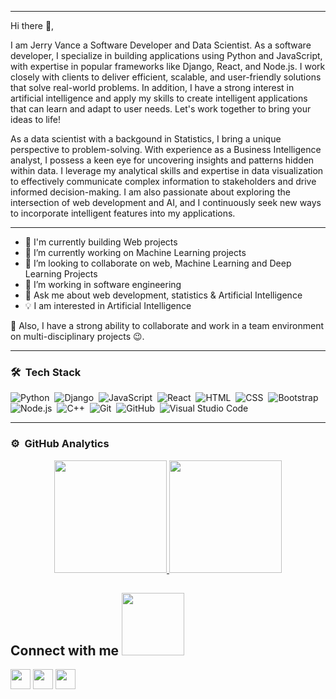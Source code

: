 -----------------------------------------------------------------------------------------------------------------------------------------------------------------------------------
Hi there 👋, 

I am Jerry Vance a Software Developer and Data Scientist. 
As a software developer, I specialize in building applications using Python and JavaScript, with expertise in popular frameworks like Django, React, and Node.js. I work closely with clients to deliver efficient, scalable, and user-friendly solutions that solve real-world problems. In addition, I have a strong interest in artificial intelligence and apply my skills to create intelligent applications that can learn and adapt to user needs. Let's work together to bring your ideas to life!


As a data scientist with a backgound in Statistics, I bring a unique perspective to problem-solving. With experience as a Business Intelligence analyst, I possess a keen eye for uncovering insights and patterns hidden within data. I leverage my analytical skills and expertise in data visualization to effectively communicate complex information to stakeholders and drive informed decision-making. I am also passionate about exploring the intersection of web development and AI, and I continuously seek new ways to incorporate intelligent features into my applications. 

-----------------------------------------------------------------------------------------------------------------------------------------------------------------------------------

- 🔭 I'm currently building Web projects
- 🌱 I’m currently working on Machine Learning projects 
- 👯 I’m looking to collaborate on web, Machine Learning and Deep Learning Projects
- 🤔 I’m working in software engineering
- 💬 Ask me about web development, statistics & Artificial Intelligence
- 💡  I am interested in Artificial Intelligence


:large_blue_diamond: Also, I have a strong ability to collaborate and work in a team environment on multi-disciplinary projects :wink:.

-----------------------------------------------------------------------------------------------------------------------------------------------------------------------------------
### 🛠 &nbsp;Tech Stack

![Python](https://img.shields.io/badge/-Python-05122A?style=flat&logo=python)&nbsp;
![Django](https://img.shields.io/badge/-Django-05122A?style=flat&logo=django&logoColor=092E20)&nbsp;
![JavaScript](https://img.shields.io/badge/-JavaScript-05122A?style=flat&logo=javascript)&nbsp;
![React](https://img.shields.io/badge/-React-05122A?style=flat&logo=react)&nbsp;
![HTML](https://img.shields.io/badge/-HTML-05122A?style=flat&logo=HTML5)&nbsp;
![CSS](https://img.shields.io/badge/-CSS-05122A?style=flat&logo=CSS3&logoColor=1572B6)&nbsp;
![Bootstrap](https://img.shields.io/badge/-Bootstrap-05122A?style=flat&logo=bootstrap&logoColor=563D7C)\
![Node.js](https://img.shields.io/badge/-Node.js-05122A?style=flat&logo=node.js)&nbsp;
![C++](https://img.shields.io/badge/-C++-05122A?style=flat&logo=C%2B%2B&logoColor=00599C)&nbsp;
![Git](https://img.shields.io/badge/-Git-05122A?style=flat&logo=git)&nbsp;
![GitHub](https://img.shields.io/badge/-GitHub-05122A?style=flat&logo=github)&nbsp;
![Visual Studio Code](https://img.shields.io/badge/-Visual%20Studio%20Code-05122A?style=flat&logo=visual-studio-code&logoColor=007ACC)

-----------------------------------------------------------------------------------------------------------------------------------------------------------------------------------

### ⚙️ &nbsp;GitHub Analytics

<p align="center">
<a href="https://github.com/jerryavance">
  <img height="180em" src="https://github-readme-stats-eight-theta.vercel.app/api?username=jerryavance&show_icons=true&theme=algolia&include_all_commits=true&count_private=true"/>
  <img height="180em" src="https://github-readme-stats-eight-theta.vercel.app/api/top-langs/?username=jerryavance&layout=compact&langs_count=8&theme=algolia"/>
</a>
</p>


<h2> Connect with me <img src='https://raw.githubusercontent.com/ShahriarShafin/ShahriarShafin/main/Assets/handshake.gif' width="100px"> </h2>
<a href = 'https://www.linkedin.com/in/jerryvance/'> <img width = '32px' align= 'center' src="https://raw.githubusercontent.com/rahulbanerjee26/githubAboutMeGenerator/main/icons/linked-in-alt.svg"/></a> 
<a href = 'https://twitter.com/JerryAVance'> <img width = '32px' align= 'center' src="https://raw.githubusercontent.com/rahulbanerjee26/githubAboutMeGenerator/main/icons/twitter.svg"/></a> 
<a href = 'https://medium.com/@anguzuvj'> <img width = '32px' align= 'center' src="https://raw.githubusercontent.com/rahulbanerjee26/githubAboutMeGenerator/main/icons/medium.svg"/></a> 

  <br>
<br>
  <br>

